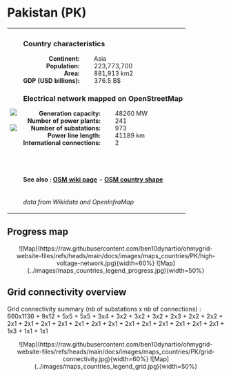 # Pakistan (PK)

<table width="90%">
<tr>
<td>
<img src="http://commons.wikimedia.org/wiki/Special:FilePath/Flag%20of%20Pakistan.svg" width="250">
<br><br>
<img src="http://commons.wikimedia.org/wiki/Special:FilePath/Pakistan%20on%20the%20globe%20%28de-facto%20and%20claimed%20hatched%29%20%28Afro-Eurasia%20centered%29.svg" width="250"></td>
<td>
<h3>Country characteristics</h3>
<div style="display: inline-block;text-align:right;margin-right:30px;font-weight: bold;">
Continent:<br>Population:<br>Area:<br>GDP (USD billions):
</div>
<div style="display: inline-block;">
Asia<br>223,773,700<br>881,913 km2<br>376.5 B$
</div>
<h3>Electrical network mapped on OpenStreetMap</h3>
<div style="display: inline-block;text-align:right;margin-right:30px;font-weight: bold;">Generation capacity:<br>
Number of power plants:<br>
Number of substations:<br>
Power line length:<br>
International connections:<br>
</div>
<div style="display: inline-block;">48260 MW<br>
241<br>
973<br>
41189 km<br>
2<br>
</div>

<br><br><h4>See also :
<a href="https://wiki.openstreetmap.org/wiki/Power_networks/Pakistan" target="_blank">OSM wiki page</a> -
<a href="https://openstreetmap.org/relation/307573" target="_blank">OSM country shape</a>
</h4>

<br><i>data from Wikidata and OpenInfraMap</i>
</td>
</tr>
</table>


## Progress map

<center>
![Map](https://raw.githubusercontent.com/ben10dynartio/ohmygrid-website-files/refs/heads/main/docs/images/maps_countries/PK/high-voltage-network.jpg){width=60%}
![Map](../images/maps_countries_legend_progress.jpg){width=50%}
</center>



## Grid connectivity overview

Grid connectivity summary (nb of substations x nb of connections) :<br>660x1136 + 9x12 + 5x5 + 5x5 + 3x4 + 3x2 + 3x2 + 3x2 + 2x3 + 2x2 + 2x2 + 2x1 + 2x1 + 2x1 + 2x1 + 2x1 + 2x1 + 2x1 + 2x1 + 2x1 + 2x1 + 2x1 + 2x1 + 2x1 + 1x3 + 1x1 + 1x1

<center>
![Map](https://raw.githubusercontent.com/ben10dynartio/ohmygrid-website-files/refs/heads/main/docs/images/maps_countries/PK/grid-connectivity.jpg){width=60%}
![Map](../images/maps_countries_legend_grid.jpg){width=50%}
</center>

